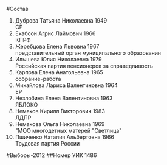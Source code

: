 #Состав
1. Дуброва Татьяна Николаевна 1949   
    СР
2. Екабсон Агрис Лаймович 1966   
    КПРФ
3. Жеребцова Елена Львовна 1967   
    представительный орган муниципального образования
4. Илышева Юлия Николаевна 1979   
    Российская партия пенсионеров за справедливость
5. Карпова Елена Анатольевна 1965   
    собрание-работа
6. Михайлова Лариса Валентиновна 1964   
    ЕР
7. Незлобина Елена Валентиновна 1963   
    ЯБЛОКО
8. Немаков Кирилл Викторович 1983   
    ЛДПР
9. Немакова Ольга Николаевна 1969   
    "МОО многодетных матерей "Светлица"
10. Пшиченко Наталия Альбертовна 1966   
    Трудовая партия России

#Выборы-2012
##Номер УИК
1486